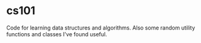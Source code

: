 # cs101
Code for learning data structures and algorithms.  Also some random utility functions and classes I've found useful.